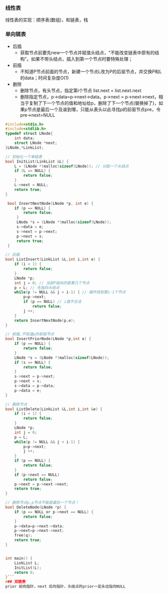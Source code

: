 ### 线性表
线性表的实现：顺序表(数组)，和链表，栈
### 单向链表
+ 后插
	+ 获取节点前要先new一个节点并赋值头结点，"不能改变链表中原有的结构"。如果不带头结点，插入到第一个节点时要特殊处理；
+ 前插
	+ 不知道P节点前面的节点，新建一个节点L改为P的后驱节点，并交换P和L的data；时间复杂度O(1)
+ 删除
	+ 删除节点，有头节点，指定第i个节点 list.next = list.next.next 
	+ 删除指定节点，p->data=p->next->data，p->next = p->next->next，相当于复制了下一个节点的值和地址给p，删除了下一个节点(替换掉了)，如果p节点是最后一个及诶到哪，只能从表头以此寻找p的前驱节点pre，令pre->next=NULL
```c
#include<stdio.h>
#include<stdlib.h>
typedef struct LNode{
	int data;
	struct LNode *next;
}LNode,*LinkList;

// 初始化一个单链表
bool InitList(LinkList &L) {
	L = (LNode *)malloc(sizeof(LNode)); // 分配一个头结点
	if (L == NULL) {
		return false;
	} 
	L->next = NULL;
	return true;
} 

 bool InsertNextNode(LNode *p, int e) {
 	if (p == NULL) {
 		return false;
	 }
	 LNode *s = (LNode *)malloc(sizeof(LNode));
	 s->data = e;
	 s->next = p->next;
	 p->next = s;
	 return true;
 }

// 后插 
bool ListInsert(LinkList &L,int i,int e) {
	if (i < 1) {
		return false;
	}
	LNode *p;
	int j = 0; // 当前P指向的是第几个节点
	p = L; // 先指向头结点
	while(p != NULL && j < i-1) { // 循环找到第i-1个节点
		p=p->next;
		if (p == NULL) // i值不合法
			return false; 
		j ++; 
	}
	return InsertNextNode(p,e);
}

// 前插,不知道p的前驱节点 
bool InsertPriorNode(LNode *p,int e) {
	if (p == NULL) {
		return false;
	}
	LNode *s = (LNode *)malloc(sizeof(LNode));
	if (s == NULL) {
		return false;
	}
	s->next = p->next;
	p->next = s;
	s->data = p->data;
	p->data = e;
}

// 删除节点
bool ListDelete(LinkList &L,int i,int &e) {
	if (i < 1) {
		return false;
	}
	LNode *p;
	int j = 0;
	p = L;
	while(p != NULL && j < i-1) {
		p=p->next;
		j ++;
	}
	if (p == NULL) {
		return false;
	}
	if (p->next == NULL)
		return false;
	p->next = p->next->next;
	return true;
} 

// 删除节点p,p节点不能是最后一个节点！
bool DeleteNode(LNode *p) {
	if (p == NULL or p->next == NULL) {
		return false;
	}
	p->data=p->next->data;
	p->next=p->next->next;
	free(q);
	return true; 
} 


int main() {
	LinkList L;
	InitList(L);
	return 0;
}```
### 双链表
prior 前向指针，next 后向指针，头结点的prior一定永远指向NULL
